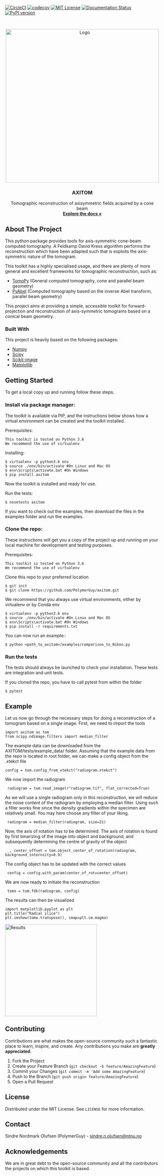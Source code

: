 

<!-- PROJECT SHIELDS -->

[![CircleCI](https://circleci.com/gh/PolymerGuy/AXITOM.svg?style=svg)](https://circleci.com/gh/PolymerGuy/AXITOM)
[![codecov](https://codecov.io/gh/PolymerGuy/AXITOM/branch/master/graph/badge.svg)](https://codecov.io/gh/PolymerGuy/AXITOM)
[![MIT License][license-shield]][license-url]
[![Documentation Status](https://readthedocs.org/projects/axitom/badge/?version=latest)](https://axitom.readthedocs.io/en/latest/?badge=latest)
[![PyPI version](https://badge.fury.io/py/axitom.svg)](https://badge.fury.io/py/axitom)

<!-- PROJECT LOGO -->
<br />
<p align="center">
  <a href="https://github.com/othneildrew/Best-README-Template">
    <img src="./docs/logo.png" alt="Logo" width="500" height="500">
  </a>

  <h3 align="center">AXITOM</h3>

  <p align="center">
    Tomographic reconstruction of axisymmetric fields acquired by a cone beam
    <br />
    <a href="https://axitom.readthedocs.io/en/latest/"><strong>Explore the docs »</strong></a>
    <br />
  </p>
</p>





<!-- ABOUT THE PROJECT -->
About The Project
-----------------
This python package provides tools for axis-symmetric cone-beam computed tomography. A Feldkamp David Kress algorithm performs the reconstruction
which have been adapted such that is exploits the axis-symmetric nature of the tomogram.

This toolkit has a highly specialised usage, and there are plenty of more general and excellent frameworks for tomographic reconstruction, such as:
 * [TomoPy](https://github.com/tomopy/tomopy) (General computed tomography, cone and parallel beam geometry)
 * [PyAbel](https://github.com/PyAbel/PyAbel) (Computed tomography based on the inverse Abel transform, parallel beam geometry)
 
 This project aims at providing a simple, accessible toolkit for forward-projection and reconstruction of 
 axis-symmetric tomograms based on a conical beam geometry.


### Built With
This project is heavily based on the following packages:
* [Numpy](https://numpy.org/)
* [Scipy](https://www.scipy.org/)
* [Scikit-image](https://scikit-image.org/)
* [Matplotlib](https://matplotlib.org/)



<!-- GETTING STARTED -->
Getting Started
---------------
To get a local copy up and running follow these steps.

### Install via package manager:

The toolkit is available via PIP, and the instructions below shows how a virtual environment can be created
and the toolkit installed.

Prerequisites:

    This toolkit is tested on Python 3.6
    We recommend the use of virtualenv

Installing:

    $ virtualenv -p python3.6 env
    $ source ./env/bin/activate #On Linux and Mac OS
    $ env\Scripts\activate.bat #On Windows
    $ pip install axitom
    
Now the toolkit is installed and ready for use.

Run the tests:

    $ nosetests axitom

If you want to check out the examples, then download the files in the examples folder and run the examples.


### Clone the repo:

These instructions will get you a copy of the project up and running on your 
local machine for development and testing purposes.

Prerequisites:

    This toolkit is tested on Python 3.6
    We recommend the use of virtualenv


Clone this repo to your preferred location

    $ git init
    $ git clone https://github.com/PolymerGuy/axitom.git
    
We recommend that you always use virtual environments, either by virtualenv or by Conda env
    
    $ virtualenv -p python3.6 env
    $ source ./env/bin/activate #On Linux and Mac OS
    $ env\Scripts\activate.bat #On Windows
    $ pip install -r requirements.txt

You can now run an example::
    
    $ python <path_to_axitom>/examples/comparison_to_Nikon.py

### Run the tests
The tests should always be launched to check your installation.
These tests are integration and unit tests.

If you cloned the repo, you have to call pytest from within the folder

    $ pytest


Example
-------
Let us now go through the necessary steps for doing a reconstruction of a tomogram based on a single image.
First, we need to import the tools

    import axitom as tom
    from scipy.ndimage.filters import median_filter

The example data can be downloaded from the AXITOM/tests/example_data/ folder. Assuming that the example data from the repo is located in root folder, we can make a config object
from the .xtekct file

    config = tom.config_from_xtekct("radiogram.xtekct")

We now import the radiogram

     radiogram = tom.read_image(r"radiogram.tif", flat_corrected=True)

As we will use a single radiogram only in this reconstruction, we will reduce the noise content of the radiogram by
employing a median filter. Using such a filter works fine since the density gradients within the specimen are relatively small.
You may here choose any filter of your liking.


     radiogram = median_filter(radiogram, size=21)

Now, the axis of rotation has to be determined. The axis of rotation is found by first binarizing of the image into object and background,
and subsequently determining the centre of gravity of the object

     _, center_offset = tom.object_center_of_rotation(radiogram, background_internsity=0.9)

The config object has to be updated with the correct values

     config = config.with_param(center_of_rot=center_offset)

We are now ready to initiate the reconstruction

     tomo = tom.fdk(radiogram, config)


The results can then be visualized

    import matplotlib.pyplot as plt
    plt.title("Radial slice")
    plt.imshow(tomo.transpose(), cmap=plt.cm.magma)
   

<img src="./docs/results.png" alt="Results" width="300"/>

<!-- CONTRIBUTING -->
Contributing
------------

Contributions are what makes the open-source community such a fantastic place to learn, inspire, and create. Any contributions you make are **greatly appreciated**.

1. Fork the Project
2. Create your Feature Branch (`git checkout -b feature/AmazingFeature`)
3. Commit your Changes (`git commit -m 'Add some AmazingFeature`)
4. Push to the Branch (`git push origin feature/AmazingFeature`)
5. Open a Pull Request


<!-- LICENSE -->
License
-------

Distributed under the MIT License. See `LICENSE` for more information.

<!-- CONTACT -->
Contact
-------

Sindre Nordmark Olufsen (PolymerGuy) - sindre.n.olufsen@ntnu.no


<!-- ACKNOWLEDGEMENTS -->
Acknowledgements
----------------
We are in great debt to the open-source community and all the contributors the projects on which this toolkit is based.

<!-- MARKDOWN LINKS & IMAGES -->
[license-shield]: https://img.shields.io/badge/license-MIT-blue.svg?style=flat-square
[license-url]: https://choosealicense.com/licenses/mit

